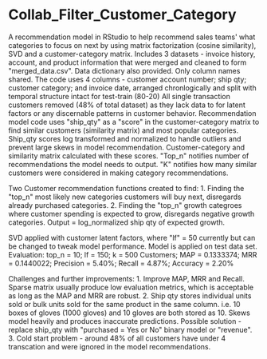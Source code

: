 # Collab_Filter_Customer_Category
A recommendation model in RStudio to help recommend sales teams' what categories to focus on next by using matrix factorization (cosine similarity), SVD and a customer-category matrix. 
Includes 3 datasets - invoice history, account, and product information that were merged and cleaned to form "merged_data.csv". Data dictionary also provided. Only column names shared. 
The code uses 4 columns - customer account number; ship qty; customer category; and invoice date, arranged chronlogically and split with temporal structure intact for test-train (80-20)
All single transaction customers removed (48% of total dataset) as they lack data to for latent factors or any discernable patterns in customer behavior. 
Recommendation model code uses "ship_qty" as a "score" in the customer-category matrix to find similar customers (similarity matrix) and most popular categories. 
Ship_qty scores log transformed and normalized to handle outliers and prevent large skews in model recommendation. Customer-category and similarity matrix calculated with these scores.
"Top_n" notifies number of recommendations the model needs to output. "K" notifies how many similar customers were considered in making category recommendations.

Two Customer recommendation functions created to find: 
      1. Finding the "top_n" most likely new categories customers will buy next, disregards already purchased categories. 
      2. Finding the "top_n" growth categroes where customer spending is expected to grow, disregards negative growth categories. Output = log_normalized ship qty of expected growth. 

SVD applied with customer latent factors, where "lf" = 50 currently but can be changed to tweak model performance. Model is applied on test data set. 
Evaluation: top_n = 10; lf = 150; k = 500 Customers; MAP = 0.1333374; MRR = 0.1440022; Precision =  5.40%; Recall = 4.87%; Accuracy = 2.20% 

Challenges and further improvements: 
      1. Improve MAP, MRR and Recall. Sparse matrix usually produce low evaluation metrics, which is acceptable as long as the MAP and MRR are robust. 
      2. Ship qty stores individual units sold or bulk units sold for the same product in the same column. i.e. 10 boxes of gloves (1000 gloves) and 10 gloves are both stored as 10. 
         Skews model heavily and produces inaccurate predictions. Possible solution - replace ship_qty with "purchased = Yes or No" binary model or "revenue". 
      3. Cold start problem - around 48% of all customers have under 4 transcation and were ignored in the model recommendations. 
